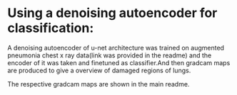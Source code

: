 # Using a denoising autoencoder for classification:<br/>
A denoising autoencoder of u-net architecture was trained on augmented pneumonia chest x ray data(link was provided in the readme) and the encoder of it was taken and finetuned as classifier.And then gradcam maps are produced to give a overview of damaged regions of lungs.<br/>

The respective gradcam maps are shown in the main readme.
